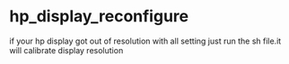 # hp_display_reconfigure

if your hp display got out of resolution with all setting just run the sh file.it will calibrate display resolution 
